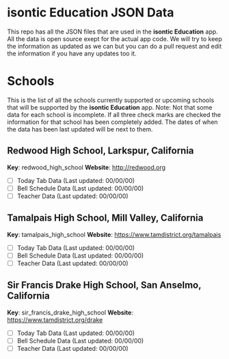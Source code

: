 # isontic Education JSON Data

This repo has all the JSON files that are used in the **isontic Education** app. All the data is open source exept for the actual app code. We will try to keep the information as updated as we can but you can do a pull request and edit the information if you have any updates too it.


# Schools

This is the list of all the schools currently supported or upcoming schools that will be supported by the **isontic Education** app. Note: Not that some data for each school is incomplete. If all three check marks are checked the information for that school has been completely added. The dates of when the data has been last updated will be next to them.

## Redwood High School, Larkspur, California

**Key**: redwood_high_school
**Website**: http://redwood.org

 - [ ] Today Tab Data (Last updated: 00/00/00) 
 - [ ] Bell Schedule Data (Last updated: 00/00/00) 
 - [ ] Teacher Data (Last updated: 00/00/00) 

## Tamalpais High School, Mill Valley, California

**Key**: tamalpais_high_school
**Website**: https://www.tamdistrict.org/tamalpais

 - [ ] Today Tab Data (Last updated: 00/00/00) 
 - [ ] Bell Schedule Data (Last updated: 00/00/00) 
 - [ ] Teacher Data (Last updated: 00/00/00) 

## Sir Francis Drake High School, San Anselmo, California

**Key**: sir_francis_drake_high_school
**Website**: https://www.tamdistrict.org/drake

 - [ ] Today Tab Data (Last updated: 00/00/00) 
 - [ ] Bell Schedule Data (Last updated: 00/00/00) 
 - [ ] Teacher Data (Last updated: 00/00/00) 
